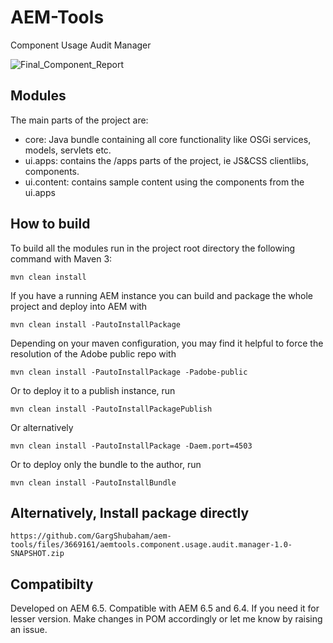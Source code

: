 # AEM-Tools
Component Usage Audit Manager

![Final_Component_Report](https://user-images.githubusercontent.com/33688281/65831446-0c141700-e2d7-11e9-9522-b2d735dae83f.gif)

## Modules

The main parts of the project are:
* core: Java bundle containing all core functionality like OSGi services, models, servlets etc.
* ui.apps: contains the /apps parts of the project, ie JS&CSS clientlibs, components.
* ui.content: contains sample content using the components from the ui.apps

## How to build

To build all the modules run in the project root directory the following command with Maven 3:

    mvn clean install

If you have a running AEM instance you can build and package the whole project and deploy into AEM with

    mvn clean install -PautoInstallPackage

Depending on your maven configuration, you may find it helpful to force the resolution of the Adobe public repo with

    mvn clean install -PautoInstallPackage -Padobe-public

Or to deploy it to a publish instance, run

    mvn clean install -PautoInstallPackagePublish

Or alternatively

    mvn clean install -PautoInstallPackage -Daem.port=4503

Or to deploy only the bundle to the author, run

    mvn clean install -PautoInstallBundle

## Alternatively, Install package directly
    https://github.com/GargShubaham/aem-tools/files/3669161/aemtools.component.usage.audit.manager-1.0-SNAPSHOT.zip

## Compatibilty
Developed on AEM 6.5.
Compatible with AEM 6.5 and 6.4.
If you need it for lesser version. Make changes in POM accordingly or let me know by raising an issue.
